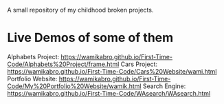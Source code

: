 A small repository of my childhood broken projects.

# Live Demos of some of them

Alphabets Project: https://wamikabro.github.io/First-Time-Code/Alphabets%20Project/frame.html
Cars Project: https://wamikabro.github.io/First-Time-Code/Cars%20Website/wami.html
Portfolio Website: https://wamikabro.github.io/First-Time-Code/My%20Portfolio%20Website/wamik.html
Search Engine:  https://wamikabro.github.io/First-Time-Code/WAsearch/WAsearch.html


